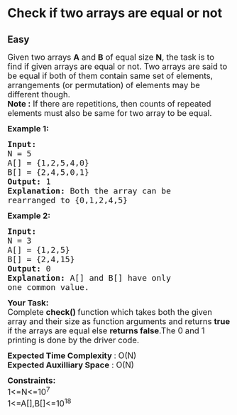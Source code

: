 # Check if two arrays are equal or not
## Easy
<div class="problems_problem_content__Xm_eO" style="user-select: auto;"><p style="user-select: auto;"><span style="font-size: 18px; user-select: auto;">Given two arrays <strong style="user-select: auto;">A</strong> and <strong style="user-select: auto;">B</strong> of equal size <strong style="user-select: auto;">N</strong>, the task is to find if given arrays are equal or not. Two arrays are said to be equal if both of them contain same set of elements, arrangements (or permutation) of elements may be different though.<br style="user-select: auto;">
<strong style="user-select: auto;">Note :</strong>&nbsp;If there are repetitions, then counts of repeated elements must also be same for two array to be equal.</span></p>

<p style="user-select: auto;"><span style="font-size: 18px; user-select: auto;"><strong style="user-select: auto;">Example 1:</strong></span></p>

<pre style="user-select: auto;"><span style="font-size: 18px; user-select: auto;"><strong style="user-select: auto;">Input:
</strong>N = 5
A[] = {1,2,5,4,0}
B[] = {2,4,5,0,1}
<strong style="user-select: auto;">Output: </strong>1<strong style="user-select: auto;">
Explanation: </strong>Both the array can be 
rearranged to {0,1,2,4,5}</span>
</pre>

<p style="user-select: auto;"><span style="font-size: 18px; user-select: auto;"><strong style="user-select: auto;">Example 2:</strong></span></p>

<pre style="user-select: auto;"><span style="font-size: 18px; user-select: auto;"><strong style="user-select: auto;">Input:
</strong>N = 3
A[] = {1,2,5}
B[] = {2,4,15}
<strong style="user-select: auto;">Output: </strong>0<strong style="user-select: auto;">
Explanation: </strong>A[] and B[] have only 
one common value.</span></pre>

<p style="user-select: auto;"><span style="font-size: 18px; user-select: auto;"><strong style="user-select: auto;">Your Task:</strong><br style="user-select: auto;">
Complete&nbsp;<strong style="user-select: auto;">check() </strong>function which takes both the given array and their size as function arguments and returns <strong style="user-select: auto;">true</strong> if the arrays are equal else <strong style="user-select: auto;">returns false</strong>.The 0 and 1 printing is done by the driver code.</span></p>

<p style="user-select: auto;"><span style="font-size: 18px; user-select: auto;"><strong style="user-select: auto;">Expected Time Complexity </strong>: O(N)<br style="user-select: auto;">
<strong style="user-select: auto;">Expected Auxilliary Space</strong> : O(N)</span></p>

<p style="user-select: auto;"><span style="font-size: 18px; user-select: auto;"><strong style="user-select: auto;">Constraints:</strong><br style="user-select: auto;">
1&lt;=N&lt;=10<sup style="user-select: auto;">7</sup><br style="user-select: auto;">
1&lt;=A[],B[]&lt;=10<sup style="user-select: auto;">18</sup></span></p>

<p style="user-select: auto;">&nbsp;</p>
</div>
